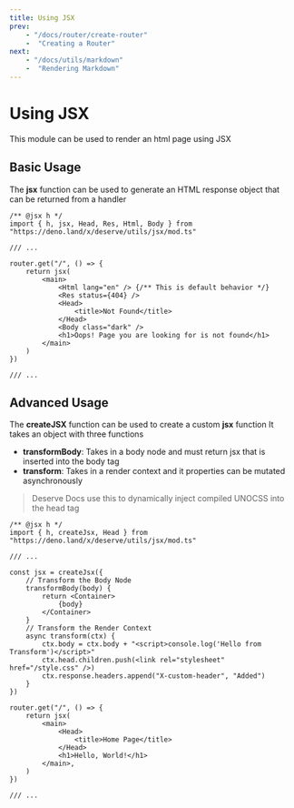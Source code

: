 ```yaml
---
title: Using JSX
prev:
    - "/docs/router/create-router"
    -  "Creating a Router"
next:
    - "/docs/utils/markdown"
    -  "Rendering Markdown"
---
```


# Using JSX
This module can be used to render an html page using JSX

## Basic Usage
The **jsx** function can be used to generate an HTML
response object that can be returned from a handler

```tsx
/** @jsx h */
import { h, jsx, Head, Res, Html, Body } from "https://deno.land/x/deserve/utils/jsx/mod.ts"

/// ...

router.get("/", () => {
    return jsx(
        <main>
            <Html lang="en" /> {/** This is default behavior */}
            <Res status={404} />
            <Head>
                <title>Not Found</title>
            </Head>
            <Body class="dark" />
            <h1>Oops! Page you are looking for is not found</h1>
        </main>
    )
})

/// ...
```

## Advanced Usage
The **createJSX** function can be used to create a custom **jsx** function
It takes an object with three functions

- **transformBody**: Takes in a body node and must return jsx that is inserted into the body tag
- **transform**: Takes in a render context and it properties can be mutated asynchronously

> Deserve Docs use this to dynamically inject compiled UNOCSS into the head tag

```tsx
/** @jsx h */
import { h, createJsx, Head } from "https://deno.land/x/deserve/utils/jsx/mod.ts"

/// ...

const jsx = createJsx({
    // Transform the Body Node
    transformBody(body) {
        return <Container>
            {body}
        </Container>
    }
    // Transform the Render Context
    async transform(ctx) {
        ctx.body = ctx.body + "<script>console.log('Hello from Transform')</script>"
        ctx.head.children.push(<link rel="stylesheet" href="/style.css" />)
        ctx.response.headers.append("X-custom-header", "Added")
    }
})

router.get("/", () => {
    return jsx(
        <main>
            <Head>
                <title>Home Page</title>
            </Head>
            <h1>Hello, World!</h1>
        </main>,
    )
})

/// ...
```